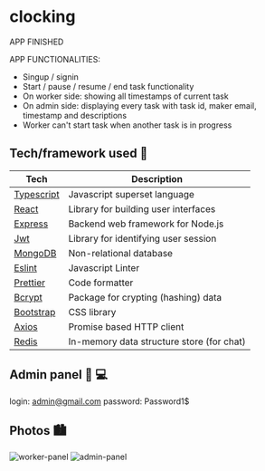 # clocking

APP FINISHED

APP FUNCTIONALITIES:

-   Singup / signin
-   Start / pause / resume / end task functionality
-   On worker side: showing all timestamps of current task
-   On admin side: displaying every task with task id, maker email, timestamp and descriptions
-   Worker can't start task when another task is in progress

## Tech/framework used 🔧

| Tech                                           | Description                               |
| ---------------------------------------------- | ----------------------------------------- |
| [Typescript](https://www.typescriptlang.org/)  | Javascript superset language              |
| [React](https://reactjs.org/)                  | Library for building user interfaces      |
| [Express](https://expressjs.com/)              | Backend web framework for Node.js         |
| [Jwt](https://jwt.io/)                         | Library for identifying user session      |
| [MongoDB](https://www.mongodb.com/)            | Non-relational database                   |
| [Eslint](https://eslint.org/)                  | Javascript Linter                         |
| [Prettier](https://prettier.io/)               | Code formatter                            |
| [Bcrypt](https://www.npmjs.com/package/bcrypt) | Package for crypting (hashing) data       |
| [Bootstrap](https://getbootstrap.com/)         | CSS library                               |
| [Axios](https://axios-http.com/docs/intro)     | Promise based HTTP client                 |
| [Redis](https://redis.io/)                     | In-memory data structure store (for chat) |

## Admin panel 👨 💻

login: admin@gmail.com
password: Password1$

## Photos 🏙

![worker-panel]('./client/public/worker-panel.png')
![admin-panel]('./client/public/admin-panel.png')
